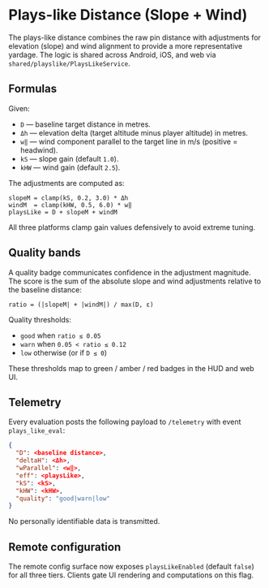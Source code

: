 # Plays-like Distance (Slope + Wind)

The plays-like distance combines the raw pin distance with adjustments for elevation
(slope) and wind alignment to provide a more representative yardage. The logic is
shared across Android, iOS, and web via `shared/playslike/PlaysLikeService`.

## Formulas

Given:

- `D` — baseline target distance in metres.
- `Δh` — elevation delta (target altitude minus player altitude) in metres.
- `w‖` — wind component parallel to the target line in m/s (positive = headwind).
- `kS` — slope gain (default `1.0`).
- `kHW` — wind gain (default `2.5`).

The adjustments are computed as:

```
slopeM = clamp(kS, 0.2, 3.0) * Δh
windM  = clamp(kHW, 0.5, 6.0) * w‖
playsLike = D + slopeM + windM
```

All three platforms clamp gain values defensively to avoid extreme tuning.

## Quality bands

A quality badge communicates confidence in the adjustment magnitude. The score is
the sum of the absolute slope and wind adjustments relative to the baseline
distance:

```
ratio = (|slopeM| + |windM|) / max(D, ε)
```

Quality thresholds:

- `good` when `ratio ≤ 0.05`
- `warn` when `0.05 < ratio ≤ 0.12`
- `low` otherwise (or if `D ≤ 0`)

These thresholds map to green / amber / red badges in the HUD and web UI.

## Telemetry

Every evaluation posts the following payload to `/telemetry` with event
`plays_like_eval`:

```json
{
  "D": <baseline distance>,
  "deltaH": <Δh>,
  "wParallel": <w‖>,
  "eff": <playsLike>,
  "kS": <kS>,
  "kHW": <kHW>,
  "quality": "good|warn|low"
}
```

No personally identifiable data is transmitted.

## Remote configuration

The remote config surface now exposes `playsLikeEnabled` (default `false`) for all
three tiers. Clients gate UI rendering and computations on this flag.
